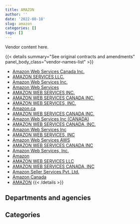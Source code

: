 ```yaml
---
title: AMAZON
author: ''
date: '2022-08-18'
slug: amazon
categories: []
tags: []
---
```


<script src="/rmarkdown-libs/htmlwidgets/htmlwidgets.js"></script>
<link href="/rmarkdown-libs/datatables-css/datatables-crosstalk.css" rel="stylesheet" />
<script src="/rmarkdown-libs/datatables-binding/datatables.js"></script>
<script src="/rmarkdown-libs/jquery/jquery-3.6.0.min.js"></script>
<link href="/rmarkdown-libs/dt-core-bootstrap/css/dataTables.bootstrap.min.css" rel="stylesheet" />
<link href="/rmarkdown-libs/dt-core-bootstrap/css/dataTables.bootstrap.extra.css" rel="stylesheet" />
<script src="/rmarkdown-libs/dt-core-bootstrap/js/jquery.dataTables.min.js"></script>
<script src="/rmarkdown-libs/dt-core-bootstrap/js/dataTables.bootstrap.min.js"></script>
<link href="/rmarkdown-libs/crosstalk/css/crosstalk.min.css" rel="stylesheet" />
<script src="/rmarkdown-libs/crosstalk/js/crosstalk.min.js"></script>
<script src="/rmarkdown-libs/htmlwidgets/htmlwidgets.js"></script>
<link href="/rmarkdown-libs/datatables-css/datatables-crosstalk.css" rel="stylesheet" />
<script src="/rmarkdown-libs/datatables-binding/datatables.js"></script>
<script src="/rmarkdown-libs/jquery/jquery-3.6.0.min.js"></script>
<link href="/rmarkdown-libs/dt-core-bootstrap/css/dataTables.bootstrap.min.css" rel="stylesheet" />
<link href="/rmarkdown-libs/dt-core-bootstrap/css/dataTables.bootstrap.extra.css" rel="stylesheet" />
<script src="/rmarkdown-libs/dt-core-bootstrap/js/jquery.dataTables.min.js"></script>
<script src="/rmarkdown-libs/dt-core-bootstrap/js/dataTables.bootstrap.min.js"></script>
<link href="/rmarkdown-libs/crosstalk/css/crosstalk.min.css" rel="stylesheet" />
<script src="/rmarkdown-libs/crosstalk/js/crosstalk.min.js"></script>

Vendor content here.

{{< details summary="See original contracts and amendments" panel_body_class="vendor-names-list" >}}
- [Amazon Web Services Canada Inc.](https://search.open.canada.ca/en/ct/?sort=contract_value_f%20desc&page=1&search_text=%22Amazon%20Web%20Services%20Canada%20Inc.%22)
- [AMAZON SERVICES LLC.](https://search.open.canada.ca/en/ct/?sort=contract_value_f%20desc&page=1&search_text=%22AMAZON%20SERVICES%20LLC.%22)
- [Amazon Web Services Inc.](https://search.open.canada.ca/en/ct/?sort=contract_value_f%20desc&page=1&search_text=%22Amazon%20Web%20Services%20Inc.%22)
- [Amazon Web Services](https://search.open.canada.ca/en/ct/?sort=contract_value_f%20desc&page=1&search_text=%22Amazon%20Web%20Services%22)
- [AMAZON WEB SERVICES INC.](https://search.open.canada.ca/en/ct/?sort=contract_value_f%20desc&page=1&search_text=%22AMAZON%20WEB%20SERVICES%20INC.%22)
- [AMAZON WEB SERVICES CANADA INC.](https://search.open.canada.ca/en/ct/?sort=contract_value_f%20desc&page=1&search_text=%22AMAZON%20WEB%20SERVICES%20CANADA%20%20INC.%22)
- [AMAZON WEB SERVICES, INC.](https://search.open.canada.ca/en/ct/?sort=contract_value_f%20desc&page=1&search_text=%22AMAZON%20WEB%20SERVICES%2c%20INC.%22)
- [Amazon.ca](https://search.open.canada.ca/en/ct/?sort=contract_value_f%20desc&page=1&search_text=%22Amazon.ca%22)
- [AMAZON WEB SERVICES CANADA INC.](https://search.open.canada.ca/en/ct/?sort=contract_value_f%20desc&page=1&search_text=%22AMAZON%20WEB%20SERVICES%20CANADA%20INC.%22)
- [Amazon Web Services Inc (CANADA)](https://search.open.canada.ca/en/ct/?sort=contract_value_f%20desc&page=1&search_text=%22Amazon%20Web%20Services%20Inc%20%28CANADA%29%22)
- [AMAZON WEB SERVICES CANADA, INC.](https://search.open.canada.ca/en/ct/?sort=contract_value_f%20desc&page=1&search_text=%22AMAZON%20WEB%20SERVICES%20CANADA%2c%20INC.%22)
- [Amazon Web Services Inc](https://search.open.canada.ca/en/ct/?sort=contract_value_f%20desc&page=1&search_text=%22Amazon%20Web%20Services%20Inc%22)
- [AMAZON WEB SERVICES, INC](https://search.open.canada.ca/en/ct/?sort=contract_value_f%20desc&page=1&search_text=%22AMAZON%20WEB%20SERVICES%2c%20INC%22)
- [Amazon Web Services AWS](https://search.open.canada.ca/en/ct/?sort=contract_value_f%20desc&page=1&search_text=%22Amazon%20Web%20Services%20AWS%22)
- [AMAZON WEB SERVICES CANADA INC](https://search.open.canada.ca/en/ct/?sort=contract_value_f%20desc&page=1&search_text=%22AMAZON%20WEB%20SERVICES%20CANADA%20INC%22)
- [Amazon Web Services, Inc.](https://search.open.canada.ca/en/ct/?sort=contract_value_f%20desc&page=1&search_text=%22Amazon%20Web%20Services%2c%20Inc.%22)
- [Amazon](https://search.open.canada.ca/en/ct/?sort=contract_value_f%20desc&page=1&search_text=%22Amazon%22)
- [AMAZON WEB SERVICES LLC](https://search.open.canada.ca/en/ct/?sort=contract_value_f%20desc&page=1&search_text=%22AMAZON%20WEB%20SERVICES%20LLC%22)
- [AMAZON WEB SERVICES CANADA, INC](https://search.open.canada.ca/en/ct/?sort=contract_value_f%20desc&page=1&search_text=%22AMAZON%20WEB%20SERVICES%20CANADA%2c%20INC%22)
- [Amazon Seller Services Pvt. Ltd.](https://search.open.canada.ca/en/ct/?sort=contract_value_f%20desc&page=1&search_text=%22Amazon%20Seller%20Services%20Pvt.%20Ltd.%22)
- [Amazon Canada](https://search.open.canada.ca/en/ct/?sort=contract_value_f%20desc&page=1&search_text=%22Amazon%20Canada%22)
- [AMAZON](https://search.open.canada.ca/en/ct/?sort=contract_value_f%20desc&page=1&search_text=%22AMAZON%22)
{{< /details >}}

## Departments and agencies

<div id="htmlwidget-1" style="width:100%;height:auto;" class="datatables html-widget"></div>
<script type="application/json" data-for="htmlwidget-1">{"x":{"style":"bootstrap","filter":"none","vertical":false,"data":[["<a href=\"/departments/cbsa-asfc/\">Canada Border Services Agency<\/a>","<a href=\"/departments/cihr-irsc/\">Canadian Institutes of Health Research<\/a>","<a href=\"/departments/cra-arc/\">Canada Revenue Agency<\/a>","<a href=\"/departments/dfatd-maecd/\">Global Affairs Canada<\/a>","<a href=\"/departments/dnd-mdn/\">National Defence<\/a>","<a href=\"/departments/esdc-edsc/\">Employment and Social Development Canada<\/a>","<a href=\"/departments/fja-cmf/\">Office of the Commissioner for Federal Judicial Affairs Canada<\/a>","<a href=\"/departments/ic/\">Innovation, Science and Economic Development Canada<\/a>","<a href=\"/departments/nfb-onf/\">National Film Board<\/a>","<a href=\"/departments/nrc-cnrc/\">National Research Council Canada<\/a>","<a href=\"/departments/nrcan-rncan/\">Natural Resources Canada<\/a>","<a href=\"/departments/nserc-crsng/\">Natural Sciences and Engineering Research Council of Canada<\/a>","<a href=\"/departments/phac-aspc/\">Public Health Agency of Canada<\/a>","<a href=\"/departments/ssc-spc/\">Shared Services Canada<\/a>","<a href=\"/departments/tbs-sct/\">Treasury Board of Canada Secretariat<\/a>","<a href=\"/departments/vac-acc/\">Veterans Affairs Canada<\/a>"],[462827.15,null,140504.4,null,null,14180.55,null,null,27235.09,null,null,null,13661.2,275000,null,null],[6399021.08,13954.55,322541.54,17472.26,147819.93,855837.33,22600,889769.56,707860.64,5556.66,1062089.12,29835.62,4986338.8,242577.05,658790,16100]],"container":"<table class=\"table table-striped table-hover row-border order-column display\">\n  <thead>\n    <tr>\n      <th>Department<\/th>\n      <th>2019-2020<\/th>\n      <th>2020-2021<\/th>\n    <\/tr>\n  <\/thead>\n<\/table>","options":{"order":[[4,"desc"]],"pageLength":10,"autoWidth":true,"columnDefs":[{"targets":1,"render":"function(data, type, row, meta) {\n    return type !== 'display' ? data : DTWidget.formatCurrency(data, \"$\", 2, 3, \",\", \".\", true, null);\n  }"},{"targets":2,"render":"function(data, type, row, meta) {\n    return type !== 'display' ? data : DTWidget.formatCurrency(data, \"$\", 2, 3, \",\", \".\", true, null);\n  }"},{"targets":3,"render":"function(data, type, row, meta) {\n    return type !== 'display' ? data : DTWidget.formatCurrency(data, \"$\", 2, 3, \",\", \".\", true, null);\n  }"},{"targets":4,"render":"function(data, type, row, meta) {\n    return type !== 'display' ? data : DTWidget.formatCurrency(data, \"$\", 2, 3, \",\", \".\", true, null);\n  }"},{"width":"16%","targets":[1,2,3,4]},{"className":"dt-right","targets":[1,2]}],"orderClasses":false}},"evals":["options.columnDefs.0.render","options.columnDefs.1.render","options.columnDefs.2.render","options.columnDefs.3.render"],"jsHooks":[]}</script>

## Categories

<div id="htmlwidget-2" style="width:100%;height:auto;" class="datatables html-widget"></div>
<script type="application/json" data-for="htmlwidget-2">{"x":{"style":"bootstrap","filter":"none","vertical":false,"data":[["<a href=\"/categories/10_office_management/\">Office management<\/a>","<a href=\"/categories/11_defence/\">Defence<\/a>","<a href=\"/categories/2_professional_services/\">Professional services<\/a>","<a href=\"/categories/3_information_technology/\">Information technology<\/a>","<a href=\"/categories/5_transportation_and_logistics/\">Transportation and logistics<\/a>","<a href=\"/categories/9_human_capital/\">Human capital<\/a>",null],[null,null,null,919747.19,13661.2,null,null],[22600,147819.93,33572.26,6351249.56,4986338.8,4689794.46,146789.12]],"container":"<table class=\"table table-striped table-hover row-border order-column display\">\n  <thead>\n    <tr>\n      <th>Category<\/th>\n      <th>2019-2020<\/th>\n      <th>2020-2021<\/th>\n    <\/tr>\n  <\/thead>\n<\/table>","options":{"order":[[4,"desc"]],"dom":"t","pageLength":30,"autoWidth":true,"columnDefs":[{"targets":1,"render":"function(data, type, row, meta) {\n    return type !== 'display' ? data : DTWidget.formatCurrency(data, \"$\", 2, 3, \",\", \".\", true, null);\n  }"},{"targets":2,"render":"function(data, type, row, meta) {\n    return type !== 'display' ? data : DTWidget.formatCurrency(data, \"$\", 2, 3, \",\", \".\", true, null);\n  }"},{"targets":3,"render":"function(data, type, row, meta) {\n    return type !== 'display' ? data : DTWidget.formatCurrency(data, \"$\", 2, 3, \",\", \".\", true, null);\n  }"},{"targets":4,"render":"function(data, type, row, meta) {\n    return type !== 'display' ? data : DTWidget.formatCurrency(data, \"$\", 2, 3, \",\", \".\", true, null);\n  }"},{"width":"16%","targets":[1,2,3,4]},{"className":"dt-right","targets":[1,2]}],"orderClasses":false,"lengthMenu":[10,25,30,50,100]}},"evals":["options.columnDefs.0.render","options.columnDefs.1.render","options.columnDefs.2.render","options.columnDefs.3.render"],"jsHooks":[]}</script>
